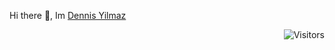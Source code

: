 Hi there 👋, Im <a href="https://github.com/ByteLock">Dennis Yilmaz</a><div style="text-align: right"> ![Visitors](https://komarev.com/ghpvc/?username=bytelock&color=blue)</div>
                    
